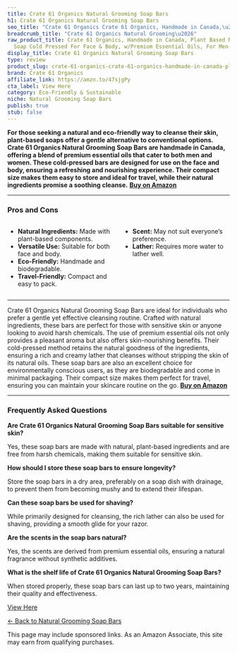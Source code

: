 ```yaml
---
title: Crate 61 Organics Natural Grooming Soap Bars
h1: Crate 61 Organics Natural Grooming Soap Bars
seo_title: "Crate 61 Organics Crate 61 Organics, Handmade in Canada,\u2026"
breadcrumb_title: "Crate 61 Organics Natural Grooming\u2026"
raw_product_title: Crate 61 Organics, Handmade in Canada, Plant Based Natural Bar
  Soap Cold Pressed For Face & Body, w/Premium Essential Oils, For Men & Women 3 Pack
display_title: Crate 61 Organics Natural Grooming Soap Bars
type: review
product_slug: crate-61-organics-crate-61-organics-handmade-in-canada-plant-based-natu-bb3e3df7
brand: Crate 61 Organics
affiliate_link: https://amzn.to/47sjgPy
cta_label: View Here
category: Eco-Friendly & Sustainable
niche: Natural Grooming Soap Bars
publish: true
stub: false
---
```


<div id="intro" class="full-width">
  <p><strong>For those seeking a natural and eco-friendly way to cleanse their skin, plant-based soaps offer a gentle alternative to conventional options. Crate 61 Organics Natural Grooming Soap Bars are handmade in Canada, offering a blend of premium essential oils that cater to both men and women. These cold-pressed bars are designed for use on the face and body, ensuring a refreshing and nourishing experience. Their compact size makes them easy to store and ideal for travel, while their natural ingredients promise a soothing cleanse.</strong> <a href="https://amzn.to/47sjgPy" rel="nofollow sponsored noopener" target="_blank"><strong>Buy on Amazon</strong></a></p>
</div>

<hr />
<h3 id="pros-cons">Pros and Cons</h3>
<div class="pc-grid" style="display:grid;grid-template-columns:1fr 1fr;gap:16px;">
  <ul>
    <li><strong>Natural Ingredients:</strong> Made with plant-based components.</li>
    <li><strong>Versatile Use:</strong> Suitable for both face and body.</li>
    <li><strong>Eco-Friendly:</strong> Handmade and biodegradable.</li>
    <li><strong>Travel-Friendly:</strong> Compact and easy to pack.</li>
  </ul>
  <ul>
    <li><strong>Scent:</strong> May not suit everyone’s preference.</li>
    <li><strong>Lather:</strong> Requires more water to lather well.</li>
  </ul>
</div>
<hr />

<div class="full-width">
  <p>Crate 61 Organics Natural Grooming Soap Bars are ideal for individuals who prefer a gentle yet effective cleansing routine. Crafted with natural ingredients, these bars are perfect for those with sensitive skin or anyone looking to avoid harsh chemicals. The use of premium essential oils not only provides a pleasant aroma but also offers skin-nourishing benefits. Their cold-pressed method retains the natural goodness of the ingredients, ensuring a rich and creamy lather that cleanses without stripping the skin of its natural oils. These soap bars are also an excellent choice for environmentally conscious users, as they are biodegradable and come in minimal packaging. Their compact size makes them perfect for travel, ensuring you can maintain your skincare routine on the go. <a href="https://amzn.to/47sjgPy" rel="nofollow sponsored noopener" target="_blank"><strong>Buy on Amazon</strong></a></p>
</div>

<hr />
<h3 id="faqs">Frequently Asked Questions</h3>

<p><strong>Are Crate 61 Organics Natural Grooming Soap Bars suitable for sensitive skin?</strong></p>
<p>Yes, these soap bars are made with natural, plant-based ingredients and are free from harsh chemicals, making them suitable for sensitive skin.</p>

<p><strong>How should I store these soap bars to ensure longevity?</strong></p>
<p>Store the soap bars in a dry area, preferably on a soap dish with drainage, to prevent them from becoming mushy and to extend their lifespan.</p>

<p><strong>Can these soap bars be used for shaving?</strong></p>
<p>While primarily designed for cleansing, the rich lather can also be used for shaving, providing a smooth glide for your razor.</p>

<p><strong>Are the scents in the soap bars natural?</strong></p>
<p>Yes, the scents are derived from premium essential oils, ensuring a natural fragrance without synthetic additives.</p>

<p><strong>What is the shelf life of Crate 61 Organics Natural Grooming Soap Bars?</strong></p>
<p>When stored properly, these soap bars can last up to two years, maintaining their quality and effectiveness.</p>
<p><a class="btn" href="https://amzn.to/47sjgPy" target="_blank" rel="nofollow sponsored noopener">View Here</a></p>
<p><a href="/roundups/eco-friendly-sustainable/natural-grooming-soap-bars/">← Back to Natural Grooming Soap Bars</a></p>
<aside class="disclosure">This page may include sponsored links. As an Amazon Associate, this site may earn from qualifying purchases.</aside>
